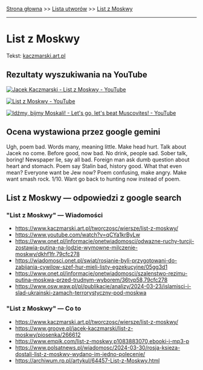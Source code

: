 [Strona głowna](../index.md) >> [Lista utworów](../list.md) >> [List z Moskwy](263.md)

---

# List z Moskwy

Tekst: [kaczmarski.art.pl](https://www.kaczmarski.art.pl/tworczosc/wiersze/list-z-moskwy/)

## Rezultaty wyszukiwania na YouTube

[![Jacek Kaczmarski - List z Moskwy - YouTube](http://img.youtube.com/vi/qCYa1krByLw/0.jpg)](https://www.youtube.com/watch?v=qCYa1krByLw "Jacek Kaczmarski - List z Moskwy - YouTube")

[![List z Moskwy - YouTube](http://img.youtube.com/vi/1o75gMP0SHY/0.jpg)](https://www.youtube.com/watch?v=1o75gMP0SHY "List z Moskwy - YouTube")

[![Idźmy, bijmy Moskali! - Let's go, let's beat Muscovites! - YouTube](http://img.youtube.com/vi/c6Doz4ZdDSo/0.jpg)](https://www.youtube.com/watch?v=c6Doz4ZdDSo "Idźmy, bijmy Moskali! - Let's go, let's beat Muscovites! - YouTube")

## Ocena wystawiona przez google gemini

Ugh, poem bad. Words many, meaning little. Make head hurt. Talk about Jacek no come. Before good, now bad. No drink, people sad. Sober talk, boring! Newspaper lie, say all bad. Foreign man ask dumb question about heart and stomach. Poem say Stalin bad, history good. What that even mean? Everyone want be Jew now? Poem confusing, make angry. Make want smash rock. 1/10. Want go back to hunting now instead of poem.


## List z Moskwy — odpowiedzi z google search

### "List z Moskwy" — Wiadomości

 - <https://www.kaczmarski.art.pl/tworczosc/wiersze/list-z-moskwy/>
 - <https://www.youtube.com/watch?v=qCYa1krByLw>
 - <https://www.onet.pl/informacje/onetwiadomosci/odwazne-ruchy-turcji-zostawia-putina-na-lodzie-wymowne-milczenie-moskwy/dkhf1fr,79cfc278>
 - <https://wiadomosci.onet.pl/swiat/rosjanie-byli-przygotowani-do-zabijania-cywilow-szef-hur-mieli-listy-egzekucyjne/05gg3d1>
 - <https://www.onet.pl/informacje/onetwiadomosci/szalenstwo-rezimu-putina-moskwa-przed-trudnym-wyborem/36tvp58,79cfc278>
 - <https://www.osw.waw.pl/pl/publikacje/analizy/2024-03-23/islamisci-i-slad-ukrainski-zamach-terrorystyczny-pod-moskwa>

### "List z Moskwy" — Co to

 - <https://www.kaczmarski.art.pl/tworczosc/wiersze/list-z-moskwy/>
 - <https://www.groove.pl/jacek-kaczmarski/list-z-moskwy/piosenka/266612>
 - <https://www.empik.com/list-z-moskwy,p1083883070,ebooki-i-mp3-p>
 - <https://www.polsatnews.pl/wiadomosc/2024-03-30/rosja-ksieza-dostali-list-z-moskwy-wydano-im-jedno-polecenie/>
 - <https://archiwum.rp.pl/artykul/64457-List-z-Moskwy.html>

